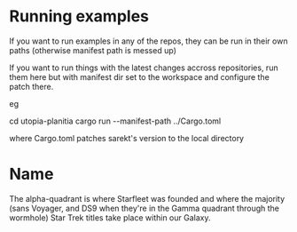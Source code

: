 # Running examples

If you want to run examples in any of the repos, they can be run in their own paths (otherwise
manifest path is messed up)

If you want to run things with the latest changes accross repositories, run them here but with
manifest dir set to the workspace and configure the patch there.

eg

cd utopia-planitia
cargo run --manifest-path ../Cargo.toml

where Cargo.toml patches sarekt's version to the local directory

# Name

The alpha-quadrant is where Starfleet was founded and where the majority 
(sans Voyager, and DS9 when they're in the Gamma quadrant through the wormhole) Star Trek
titles take place within our Galaxy.

